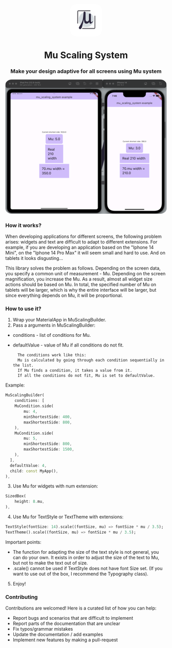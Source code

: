 <div align="center">
  <img src="https://raw.githubusercontent.com/meg4cyberc4t/mu_scaling_system/main/.github/icon.png" style="border-radius: 20px" height=100/>
  <br />
  <h1>Mu Scaling System</h1>
  <h3>Make your design adaptive for all screens using Mu system</h3>
</div>

<img src="https://raw.githubusercontent.com/meg4cyberc4t/mu_scaling_system/main/.github/preview.png" style="border-radius: 4%;max-height:500px"/>

### How it works?

When developing applications for different screens, the following problem arises: widgets and text are difficult to adapt to different extensions. For example, if you are developing an application based on the "Iphone 14 Mini", on the "Iphone 14 Pro Max" it will seem small and hard to use. And on tablets it looks disgusting...

This library solves the problem as follows.
Depending on the screen data, you specify a common unit of measurement - Mu. Depending on the screen magnification, you increase the Mu. As a result, almost all widget size actions should be based on Mu.
In total, the specified number of Mu on tablets will be larger, which is why the entire interface will be larger, but since everything depends on Mu, it will be proportional.

### How to use it?

1. Wrap your MaterialApp in MuScalingBuilder.
2. Pass a arguments in MuScalingBuilder:
* conditions - list of conditions for Mu.
* defaultValue - value of Mu if all conditions do not fit.

        The conditions work like this:
        Mu is calculated by going through each condition sequentially in the list.
        If Mu finds a condition, it takes a value from it.
        If all the conditions do not fit, Mu is set to defaultValue.

Example:
```dart
MuScalingBuilder(
    conditions: [
    MuCondition.side(
        mu: 4,
        minShortestSide: 400,
        maxShortestSide: 800,
    ),
    MuCondition.side(
        mu: 5,
        minShortestSide: 800,
        maxShortestSide: 1500,
    ),
  ],
  defaultValue: 4,
  child: const MyApp(),
),
```

3. Use Mu for widgets with num extension:
```dart
SizedBox(
    height: 8.mu,
),
```

4. Use Mu for TextStyle or TextTheme with extensions:
```dart
TextStyle(fontSize: 14).scale((fontSize, mu) => fontSize * mu / 3.5);
TextTheme().scale((fontSize, mu) => fontSize * mu / 3.5);
```
Important points:
* The function for adapting the size of the text style is not general, you can do your own. It exists in order to adjust the size of the text to Mu, but not to make the text out of size.
* .scale() cannot be used if TextStyle does not have font Size set. (If you want to use out of the box, I recommend the Typography class).

5. Enjoy!


### Contributing 
Contributions are welcomed!
Here is a curated list of how you can help:
* Report bugs and scenarios that are difficult to implement
* Report parts of the documentation that are unclear
* Fix typos/grammar mistakes
* Update the documentation / add examples
* Implement new features by making a pull-request
